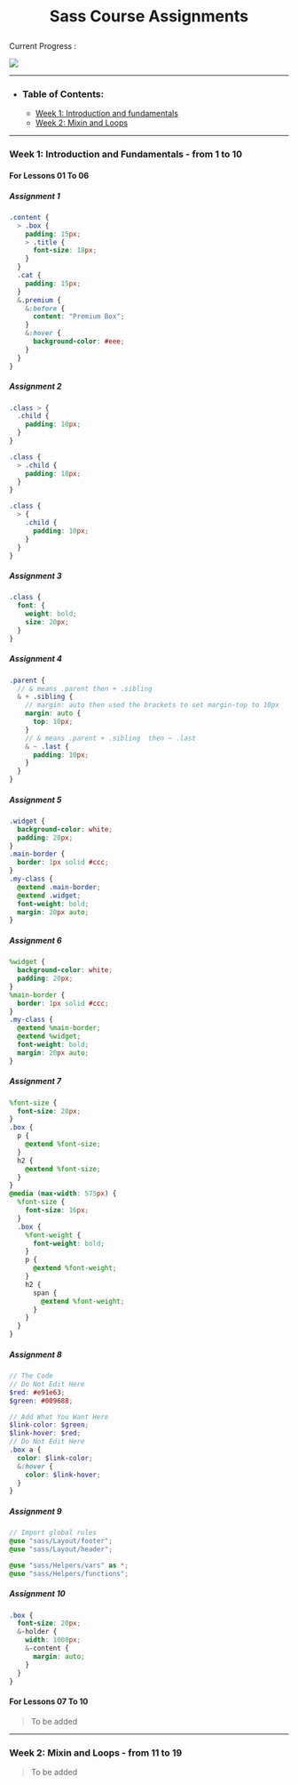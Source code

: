 # <p id="top" align="center">Sass Course Assignments</p>

Current Progress : <p>![](https://progress-bar.dev/41/?scale=100&width=1100)</p>
<hr>

- ### Table of Contents:
    - [Week 1: Introduction and fundamentals](#week-1-introduction-and-fundamentals---from-1-to-10)
    - [Week 2: Mixin and Loops](#week-2-mixin-and-loops---from-11-to-19)
   
<hr>


### Week 1: Introduction and Fundamentals - from 1 to 10
#### For Lessons 01 To 06
##### Assignment 1 
```scss
.content {
  > .box {
    padding: 15px;
    > .title {
      font-size: 18px;
    }
  }
  .cat {
    padding: 15px;
  }
  &.premium {
    &:before {
      content: "Premium Box";
    }
    &:hover {
      background-color: #eee;
    }
  }
}
```

##### Assignment 2
```scss
.class > {
  .child {
    padding: 10px;
  }
}

.class {
  > .child {
    padding: 10px;
  }
}

.class {
  > {
    .child {
      padding: 10px;
    }
  }
}
```

##### Assignment 3 
```scss
.class {
  font: {
    weight: bold;
    size: 20px;
  }
}
```

##### Assignment 4 
```scss
.parent {
  // & means .parent then + .sibling
  & + .sibling {
    // margin: auto then used the brackets to set margin-top to 10px
    margin: auto {
      top: 10px;
    }
    // & means .parent + .sibling  then ~ .last
    & ~ .last {
      padding: 10px;
    }
  }
}
```

##### Assignment 5 
```scss
.widget {
  background-color: white;
  padding: 20px;
}
.main-border {
  border: 1px solid #ccc;
}
.my-class {
  @extend .main-border;
  @extend .widget;
  font-weight: bold;
  margin: 20px auto;
}
```

##### Assignment 6 
```scss
%widget {
  background-color: white;
  padding: 20px;
}
%main-border {
  border: 1px solid #ccc;
}
.my-class {
  @extend %main-border;
  @extend %widget;
  font-weight: bold;
  margin: 20px auto;
}
```

##### Assignment 7 
```scss
%font-size {
  font-size: 20px;
}
.box {
  p {
    @extend %font-size;
  }
  h2 {
    @extend %font-size;
  }
}
@media (max-width: 575px) {
  %font-size {
    font-size: 16px;
  }
  .box {
    %font-weight {
      font-weight: bold;
    }
    p {
      @extend %font-weight;
    }
    h2 {
      span {
        @extend %font-weight;
      }
    }
  }
}
```

##### Assignment 8 
```scss
// The Code
// Do Not Edit Here
$red: #e91e63;
$green: #009688;

// Add What You Want Here
$link-color: $green;
$link-hover: $red;
// Do Not Edit Here
.box a {
  color: $link-color;
  &:hover {
    color: $link-hover;
  }
}
```
##### Assignment 9
```scss
// Import global rules
@use "sass/Layout/footer";
@use "sass/Layout/header";

@use "sass/Helpers/vars" as *;
@use "sass/Helpers/functions";
```
##### Assignment 10
```scss
.box {
  font-size: 20px;
  &-holder {
    width: 1000px;
    &-content {
      margin: auto;
    }
  }
}
```

#### For Lessons 07 To 10
> To be added

<hr>

### Week 2: Mixin and Loops - from 11 to 19
> To be added



